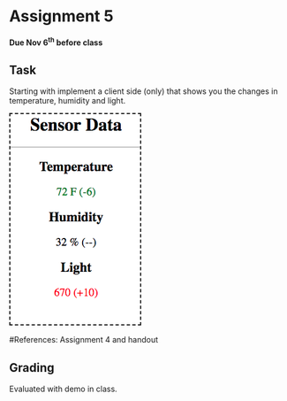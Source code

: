 # Assignment 5
**Due Nov 6<sup>th</sup> before class**

## Task 
Starting with
implement a client side (only) that shows you the changes in
temperature, humidity and light. 



<img style='border:dashed 2px' src='x.png'>

#References:
 Assignment 4 and handout


## Grading
Evaluated with demo in class.

